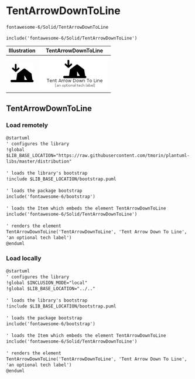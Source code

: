 # TentArrowDownToLine


```text
fontawesome-6/Solid/TentArrowDownToLine
```

```text
include('fontawesome-6/Solid/TentArrowDownToLine')
```



| Illustration | TentArrowDownToLine |
| :---: | :---: |
| ![illustration for Illustration](../../fontawesome-6/Solid/TentArrowDownToLine.png) | ![illustration for TentArrowDownToLine](../../fontawesome-6/Solid/TentArrowDownToLine.Local.png) |




## TentArrowDownToLine

### Load remotely
```plantuml
@startuml
' configures the library
!global $LIB_BASE_LOCATION="https://raw.githubusercontent.com/tmorin/plantuml-libs/master/distribution"

' loads the library's bootstrap
!include $LIB_BASE_LOCATION/bootstrap.puml

' loads the package bootstrap
include('fontawesome-6/bootstrap')

' loads the Item which embeds the element TentArrowDownToLine
include('fontawesome-6/Solid/TentArrowDownToLine')

' renders the element
TentArrowDownToLine('TentArrowDownToLine', 'Tent Arrow Down To Line', 'an optional tech label')
@enduml
```

### Load locally
```plantuml
@startuml
' configures the library
!global $INCLUSION_MODE="local"
!global $LIB_BASE_LOCATION="../.."

' loads the library's bootstrap
!include $LIB_BASE_LOCATION/bootstrap.puml

' loads the package bootstrap
include('fontawesome-6/bootstrap')

' loads the Item which embeds the element TentArrowDownToLine
include('fontawesome-6/Solid/TentArrowDownToLine')

' renders the element
TentArrowDownToLine('TentArrowDownToLine', 'Tent Arrow Down To Line', 'an optional tech label')
@enduml
```

